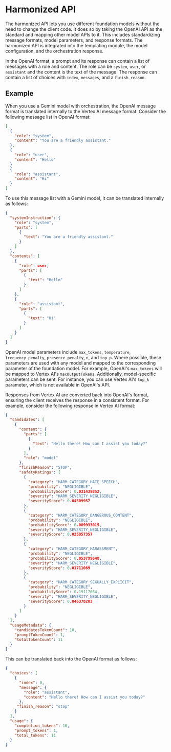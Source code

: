 <!-- loioe99365f096844479a6e5370b1ce29275 -->

# Harmonized API

The harmonized API lets you use different foundation models without the need to change the client code. It does so by taking the OpenAI API as the standard and mapping other model APIs to it. This includes standardizing message formats, model parameters, and response formats. The harmonized API is integrated into the templating module, the model configuration, and the orchestration response.

In the OpenAI format, a prompt and its response can contain a list of messages with a role and content. The role can be `system`, `user`, or `assistant` and the content is the text of the message. The response can contain a list of choices with `index`, `messages`, and a `finish_reason`.



## Example

When you use a Gemini model with orchestration, the OpenAI message format is translated internally to the Vertex AI message format. Consider the following message list in OpenAI format:

```json
[
  {
    "role": "system",
    "content": "You are a friendly assistant."
  },
  {
    "role": "user",
    "content": "Hello"
  }
  {
    "role": "assistant",
    "content": "Hi"
  }
]
```

To use this message list with a Gemini model, it can be translated internally as follows:

```json
{
  "systemInstruction": {
    "role": "system",
    "parts": [
      {
        "text": "You are a friendly assistant."
      }
    ]
  },
  "contents": [
    {
      "role": user,
      "parts": [
        {
          "text": "Hello"
        }
      ]
    },
    {
      "role": "assistant",
      "parts": [
        {
          "text": "Hi"
        }
      ]
    }
  ]
}
```

OpenAI model parameters include `max_tokens`, `temperature`, `frequency_penalty`, `presence_penalty`, `n`, and `top_p`. Where possible, these parameters are used with any model and mapped to the corresponding parameter of the foundation model. For example, OpenAI's `max_tokens` will be mapped to Vertex AI's `maxOutputTokens`. Additionally, model-specific parameters can be sent. For instance, you can use Vertex AI's `top_k` parameter, which is not available in OpenAI's API.

Responses from Vertex AI are converted back into OpenAI's format, ensuring the client receives the response in a consistent format. For example, consider the following response in Vertex AI format:

```json
{
  "candidates": [
    {
      "content": {
        "parts": [
          {
            "text": "Hello there! How can I assist you today?"
          }
        ],
        "role": "model"
      },
      "finishReason": "STOP",
      "safetyRatings": [
        {
          "category": "HARM_CATEGORY_HATE_SPEECH",
          "probability": "NEGLIGIBLE",
          "probabilityScore": 0.031439852,
          "severity": "HARM_SEVERITY_NEGLIGIBLE",
          "severityScore": 0.04509957
        },
        {
          "category": "HARM_CATEGORY_DANGEROUS_CONTENT",
          "probability": "NEGLIGIBLE",
          "probabilityScore": 0.089933015,
          "severity": "HARM_SEVERITY_NEGLIGIBLE",
          "severityScore": 0.025957357
        },
        {
          "category": "HARM_CATEGORY_HARASSMENT",
          "probability": "NEGLIGIBLE",
          "probabilityScore": 0.053799648,
          "severity": "HARM_SEVERITY_NEGLIGIBLE",
          "severityScore": 0.01711089
        },
        {
          "category": "HARM_CATEGORY_SEXUALLY_EXPLICIT",
          "probability": "NEGLIGIBLE",
          "probabilityScore": 0.19117664,
          "severity": "HARM_SEVERITY_NEGLIGIBLE",
          "severityScore": 0.046378203
        }
      ]
    }
  ],
  "usageMetadata": {
    "candidatesTokenCount": 10,
    "promptTokenCount": 1,
    "totalTokenCount": 11
  }
}
```

This can be translated back into the OpenAI format as follows:

```json
{
  "choices": [
    {
      "index": 0,
      "message": {
        "role": "assistant",
        "content": "Hello there! How can I assist you today?"
      },
     "finish_reason": "stop"
    }
  ],
  "usage": {
    "completion_tokens": 10,
    "prompt_tokens": 1,
    "total_tokens": 11
  }
}
```

